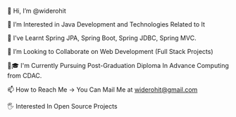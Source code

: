 👋 Hi, I’m @widerohit

👀 I’m Interested in Java Development and Technologies Related to It

🌱 I’ve Learnt Spring JPA, Spring Boot, Spring JDBC, Spring MVC.

💞 I’m Looking to Collaborate on Web Development (Full Stack Projects)

👨🎓 I'm Currently Pursuing Post-Graduation Diploma In Advance Computing from CDAC.

📫 How to Reach Me -> You Can Mail Me at widerohit@gmail.com

🖐 Interested In Open Source Projects
